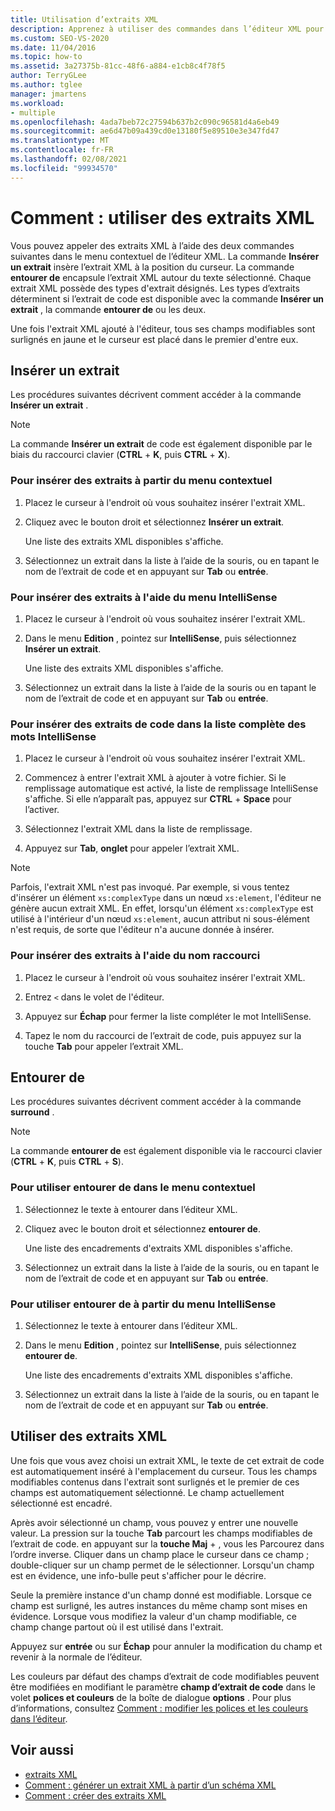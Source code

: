 ```yaml
---
title: Utilisation d’extraits XML
description: Apprenez à utiliser des commandes dans l’éditeur XML pour insérer des extraits XML ou pour encapsuler un extrait de code XML dans le texte sélectionné.
ms.custom: SEO-VS-2020
ms.date: 11/04/2016
ms.topic: how-to
ms.assetid: 3a27375b-81cc-48f6-a884-e1cb8c4f78f5
author: TerryGLee
ms.author: tglee
manager: jmartens
ms.workload:
- multiple
ms.openlocfilehash: 4ada7beb72c27594b637b2c090c96581d4a6eb49
ms.sourcegitcommit: ae6d47b09a439cd0e13180f5e89510e3e347fd47
ms.translationtype: MT
ms.contentlocale: fr-FR
ms.lasthandoff: 02/08/2021
ms.locfileid: "99934570"
---
```

# <a name="how-to-use-xml-snippets"></a>Comment : utiliser des extraits XML

Vous pouvez appeler des extraits XML à l’aide des deux commandes suivantes dans le menu contextuel de l’éditeur XML. La commande **Insérer un extrait** insère l’extrait XML à la position du curseur. La commande **entourer de** encapsule l’extrait XML autour du texte sélectionné. Chaque extrait XML possède des types d'extrait désignés. Les types d’extraits déterminent si l’extrait de code est disponible avec la commande **Insérer un extrait** , la commande **entourer de** ou les deux.

Une fois l'extrait XML ajouté à l'éditeur, tous ses champs modifiables sont surlignés en jaune et le curseur est placé dans le premier d'entre eux.

## <a name="insert-snippet"></a>Insérer un extrait

Les procédures suivantes décrivent comment accéder à la commande **Insérer un extrait** .

> [!NOTE]
> La commande **Insérer un extrait** de code est également disponible par le biais du raccourci clavier (**CTRL** + **K**, puis **CTRL** + **X**).

### <a name="to-insert-snippets-from-the-shortcut-menu"></a>Pour insérer des extraits à partir du menu contextuel

1. Placez le curseur à l'endroit où vous souhaitez insérer l'extrait XML.

2. Cliquez avec le bouton droit et sélectionnez **Insérer un extrait**.

   Une liste des extraits XML disponibles s'affiche.

3. Sélectionnez un extrait dans la liste à l’aide de la souris, ou en tapant le nom de l’extrait de code et en appuyant sur **Tab** ou **entrée**.

### <a name="to-insert-snippets-using-the-intellisense-menu"></a>Pour insérer des extraits à l'aide du menu IntelliSense

1. Placez le curseur à l'endroit où vous souhaitez insérer l'extrait XML.

2. Dans le menu **Edition** , pointez sur **IntelliSense**, puis sélectionnez **Insérer un extrait**.

   Une liste des extraits XML disponibles s'affiche.

3. Sélectionnez un extrait dans la liste à l’aide de la souris ou en tapant le nom de l’extrait de code et en appuyant sur **Tab** ou **entrée**.

### <a name="to-insert-snippets-through-the-intellisense-complete-word-list"></a>Pour insérer des extraits de code dans la liste complète des mots IntelliSense

1. Placez le curseur à l'endroit où vous souhaitez insérer l'extrait XML.

2. Commencez à entrer l'extrait XML à ajouter à votre fichier. Si le remplissage automatique est activé, la liste de remplissage IntelliSense s'affiche. Si elle n’apparaît pas, appuyez sur **CTRL** + **Space** pour l’activer.

3. Sélectionnez l'extrait XML dans la liste de remplissage.

4. Appuyez sur **Tab**, **onglet** pour appeler l’extrait XML.

> [!NOTE]
> Parfois, l'extrait XML n'est pas invoqué. Par exemple, si vous tentez d'insérer un élément `xs:complexType` dans un nœud `xs:element`, l'éditeur ne génère aucun extrait XML. En effet, lorsqu'un élément `xs:complexType` est utilisé à l'intérieur d'un nœud `xs:element`, aucun attribut ni sous-élément n'est requis, de sorte que l'éditeur n'a aucune donnée à insérer.

### <a name="to-insert-snippets-using-the-shortcut-name"></a>Pour insérer des extraits à l'aide du nom raccourci

1. Placez le curseur à l'endroit où vous souhaitez insérer l'extrait XML.

2. Entrez `<` dans le volet de l'éditeur.

3. Appuyez sur **Échap** pour fermer la liste compléter le mot IntelliSense.

4. Tapez le nom du raccourci de l’extrait de code, puis appuyez sur la touche **Tab** pour appeler l’extrait XML.

## <a name="surround-with"></a>Entourer de

Les procédures suivantes décrivent comment accéder à la commande **surround** .

> [!NOTE]
> La commande **entourer de** est également disponible via le raccourci clavier (**CTRL** + **K**, puis **CTRL** + **S**).

### <a name="to-use-surround-with-from-the-context-menu"></a>Pour utiliser entourer de dans le menu contextuel

1. Sélectionnez le texte à entourer dans l’éditeur XML.

2. Cliquez avec le bouton droit et sélectionnez **entourer de**.

   Une liste des encadrements d'extraits XML disponibles s'affiche.

3. Sélectionnez un extrait dans la liste à l’aide de la souris, ou en tapant le nom de l’extrait de code et en appuyant sur **Tab** ou **entrée**.

### <a name="to-use-surround-with-from-the-intellisense-menu"></a>Pour utiliser entourer de à partir du menu IntelliSense

1. Sélectionnez le texte à entourer dans l’éditeur XML.

2. Dans le menu **Edition** , pointez sur **IntelliSense**, puis sélectionnez **entourer de**.

   Une liste des encadrements d'extraits XML disponibles s'affiche.

3. Sélectionnez un extrait dans la liste à l’aide de la souris, ou en tapant le nom de l’extrait de code et en appuyant sur **Tab** ou **entrée**.

## <a name="use-xml-snippets"></a>Utiliser des extraits XML

Une fois que vous avez choisi un extrait XML, le texte de cet extrait de code est automatiquement inséré à l'emplacement du curseur. Tous les champs modifiables contenus dans l'extrait sont surlignés et le premier de ces champs est automatiquement sélectionné. Le champ actuellement sélectionné est encadré.

Après avoir sélectionné un champ, vous pouvez y entrer une nouvelle valeur. La pression sur la touche **Tab** parcourt les champs modifiables de l’extrait de code. en appuyant sur la **touche Maj** +  , vous les Parcourez dans l’ordre inverse. Cliquer dans un champ place le curseur dans ce champ ; double-cliquer sur un champ permet de le sélectionner. Lorsqu'un champ est en évidence, une info-bulle peut s'afficher pour le décrire.

Seule la première instance d'un champ donné est modifiable. Lorsque ce champ est surligné, les autres instances du même champ sont mises en évidence. Lorsque vous modifiez la valeur d'un champ modifiable, ce champ change partout où il est utilisé dans l'extrait.

Appuyez sur **entrée** ou sur **Échap** pour annuler la modification du champ et revenir à la normale de l’éditeur.

Les couleurs par défaut des champs d’extrait de code modifiables peuvent être modifiées en modifiant le paramètre **champ d’extrait de code** dans le volet **polices et couleurs** de la boîte de dialogue **options** . Pour plus d’informations, consultez [Comment : modifier les polices et les couleurs dans l’éditeur](../ide/reference/how-to-change-fonts-and-colors-in-the-editor.md).

## <a name="see-also"></a>Voir aussi

- [extraits XML](../xml-tools/xml-snippets.md)
- [Comment : générer un extrait XML à partir d’un schéma XML](../xml-tools/how-to-generate-an-xml-snippet-from-an-xml-schema.md)
- [Comment : créer des extraits XML](../xml-tools/how-to-create-xml-snippets.md)
